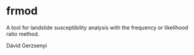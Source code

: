 # frmod

A tool for landslide susceptibility analysis with the frequency or likelihood ratio method.  

Dávid Gerzsenyi
